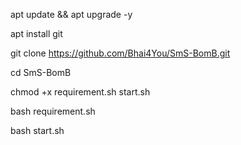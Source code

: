 apt update && apt upgrade -y

apt install git

git clone https://github.com/Bhai4You/SmS-BomB.git

cd SmS-BomB

chmod +x requirement.sh start.sh

bash requirement.sh

bash start.sh
